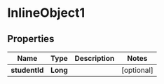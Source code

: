 

# InlineObject1

## Properties

Name | Type | Description | Notes
------------ | ------------- | ------------- | -------------
**studentId** | **Long** |  |  [optional]




